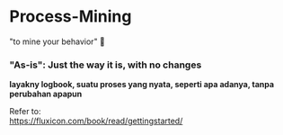 # Process-Mining  
  

"to mine your behavior" :grimacing:  
 
### "As-is": Just the way it is, with no changes  
__layakny logbook, suatu proses yang nyata, seperti apa adanya, tanpa perubahan apapun__

Refer to:  
https://fluxicon.com/book/read/gettingstarted/
